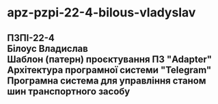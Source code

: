 # apz-pzpi-22-4-bilous-vladyslav  
ПЗПІ-22-4  
Білоус Владислав  
Шаблон (патерн) проєктування ПЗ "Adapter"  
Архітектура програмної системи "Telegram"  
Програмна система для управління станом шин транспортного засобу  
---  
